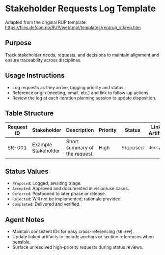 # Stakeholder Requests Log Template

Adapted from the original RUP template: https://files.defcon.no/RUP/webtmpl/templates/req/rup_stkreq.htm

## Purpose
Track stakeholder needs, requests, and decisions to maintain alignment and ensure traceability across
disciplines.

## Usage Instructions
- Log requests as they arrive, tagging priority and status.
- Reference origin (meeting, email, etc.) and link to follow-up actions.
- Review the log at each iteration planning session to update disposition.

## Table Structure
| Request ID | Stakeholder | Description | Priority | Status | Linked Artifacts | Notes/Actions |
| --- | --- | --- | --- | --- | --- | --- |
| SR-001 | Example Stakeholder | Short summary of the request. | High | Proposed | `docs/...` | Follow-up owner/date. |

## Status Values
- `Proposed`: Logged, awaiting triage.
- `Accepted`: Approved and documented in vision/use cases.
- `Deferred`: Postponed to later phase or release.
- `Rejected`: Will not be implemented; rationale provided.
- `Completed`: Delivered and verified.

## Agent Notes
- Maintain consistent IDs for easy cross-referencing (`SR-###`).
- Update linked artifacts to include anchors or section references when possible.
- Surface unresolved high-priority requests during status reviews.
